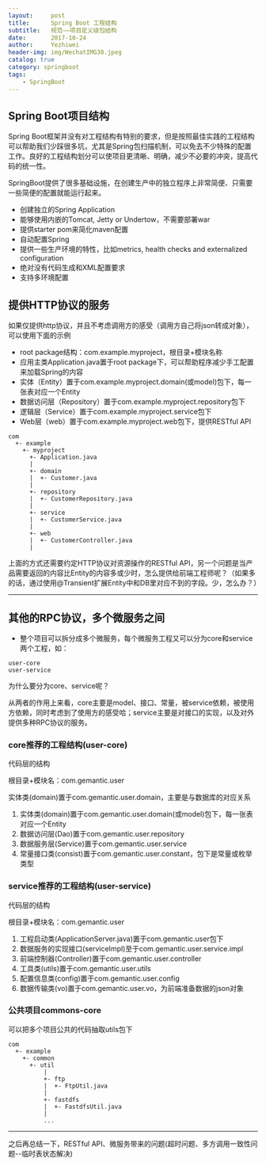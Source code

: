 ```yaml
---
layout:     post
title:      Spring Boot 工程结构
subtitle:   规范——项目定义级包结构
date:       2017-10-24
author:     Yezhiwei
header-img: img/WechatIMG38.jpeg
catalog: true
category: springboot
tags:
    - SpringBoot
---
```



## Spring Boot项目结构

Spring Boot框架并没有对工程结构有特别的要求，但是按照最佳实践的工程结构可以帮助我们少踩很多坑，尤其是Spring包扫描机制，可以免去不少特殊的配置工作。良好的工程结构划分可以使项目更清晰、明确，减少不必要的冲突，提高代码的统一性。

SpringBoot提供了很多基础设施，在创建生产中的独立程序上非常简便、只需要一些简便的配置就能运行起来。

* 创建独立的Spring Application
* 能够使用内嵌的Tomcat, Jetty or Undertow，不需要部署war
* 提供starter pom来简化maven配置
* 自动配置Spring
* 提供一些生产环境的特性，比如metrics, health checks and externalized configuration
* 绝对没有代码生成和XML配置要求
* 支持多环境配置

## 提供HTTP协议的服务

如果仅提供http协议，并且不考虑调用方的感受（调用方自己将json转成对象），可以使用下面的示例

* root package结构：com.example.myproject，根目录+模块名称
* 应用主类Application.java置于root package下，可以帮助程序减少手工配置来加载Spring的内容
* 实体（Entity）置于com.example.myproject.domain(或model)包下，每一张表对应一个Entity
* 数据访问层（Repository）置于com.example.myproject.repository包下
* 逻辑层（Service）置于com.example.myproject.service包下
* Web层（web）置于com.example.myproject.web包下，提供RESTful API

```
com
  +- example
    +- myproject
      +- Application.java
      |
      +- domain
      |  +- Customer.java
      |
      +- repository
      |  +- CustomerRepository.java
      |
      +- service
      |  +- CustomerService.java
      |
      +- web
      |  +- CustomerController.java
      |
```

上面的方式还需要约定HTTP协议对资源操作的RESTful API，另一个问题是当产品需要返回的内容比Entity的内容多或少时，怎么提供给前端工程师呢？（如果多的话，通过使用@Transient扩展Entity中和DB里对应不到的字段。少，怎么办？）

***


## 其他的RPC协议，多个微服务之间

* 整个项目可以拆分成多个微服务，每个微服务工程又可以分为core和service两个工程，如：

```
user-core
user-service
```

为什么要分为core、service呢？

从两者的作用上来看，core主要是model、接口、常量，被service依赖，被使用方依赖，同时考虑到了使用方的感受哈；service主要是对接口的实现，以及对外提供多种RPC协议的服务。

### core推荐的工程结构(user-core)

代码层的结构

根目录+模块名：com.gemantic.user

实体类(domain)置于com.gemantic.user.domain，主要是与数据库的对应关系

1. 实体类(domain)置于com.gemantic.user.domain(或model)包下，每一张表对应一个Entity
2. 数据访问层(Dao)置于com.gemantic.user.repository
3. 数据服务层(Service)置于com.gemantic.user.service
4. 常量接口类(consist)置于com.gemantic.user.constant，包下是常量或枚举类型

### service推荐的工程结构(user-service)

代码层的结构

根目录+模块名：com.gemantic.user 

1. 工程启动类(ApplicationServer.java)置于com.gemantic.user包下
2. 数据服务的实现接口(serviceImpl)至于com.gemantic.user.service.impl
3. 前端控制器(Controller)置于com.gemantic.user.controller
4. 工具类(utils)置于com.gemantic.user.utils
5. 配置信息类(config)置于com.gemantic.user.config
6. 数据传输类(vo)置于com.gemantic.user.vo，为前端准备数据的json对象


### 公共项目commons-core

可以把多个项目公共的代码抽取utils包下

```
com
  +- example
    +- common
      +- util
	      |
	      +- ftp
	      |  +- FtpUtil.java
	      |
	      +- fastdfs
	      |  +- FastdfsUtil.java
	      |
	      ...
```

***

之后再总结一下，RESTful API、微服务带来的问题(超时问题、多方调用一致性问题--临时表状态解决)


